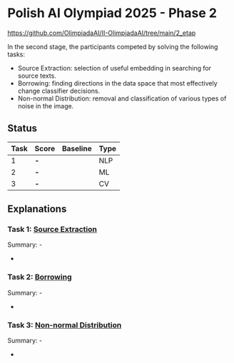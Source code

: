# Polish AI Olympiad 2025 - Phase 2

https://github.com/OlimpiadaAI/II-OlimpiadaAI/tree/main/2_etap

In the second stage, the participants competed by solving the following tasks:

- Source Extraction: selection of useful embedding in searching for source texts.
- Borrowing: finding directions in the data space that most effectively change classifier decisions.
- Non-normal Distribution: removal and classification of various types of noise in the image.

## Status

| Task | Score | Baseline | Type |
| ---- | ----- | -------- | ---- |
| 1    | **-** |          | NLP  |
| 2    | **-** |          | ML   |
| 3    | **-** |          | CV   |


## Explanations

### Task 1: [Source Extraction](https://github.com/OlimpiadaAI/II-OlimpiadaAI/blob/main/2_etap/ekstrakcja_zrodel/ekstrakcja_zrodel.ipynb)

Summary: -

-

### Task 2: [Borrowing](https://github.com/OlimpiadaAI/II-OlimpiadaAI/blob/main/2_etap/kredytobranie/kredytobranie.ipynb)

Summary: -

-

### Task 3: [Non-normal Distribution](https://github.com/OlimpiadaAI/II-OlimpiadaAI/blob/main/2_etap/rozklad_nienormalny/rozklad_nienormalny.ipynb)

Summary: -

-